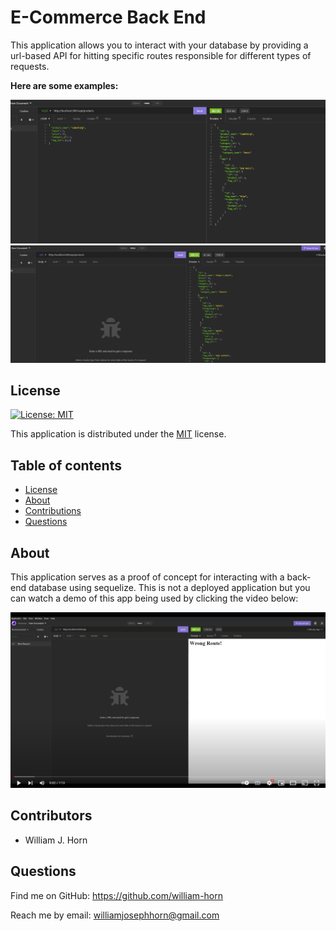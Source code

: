 # E-Commerce Back End
This application allows you to interact with your database by providing a url-based API for hitting specific routes responsible for different types of requests.

**Here are some examples:**

<img src="./package-assets/images/img-2.png">

<img src="./package-assets/images/img-1.png">

## License
  
  [![License: MIT](https://img.shields.io/badge/License-MIT-yellow.svg)](https://opensource.org/licenses/MIT)
  
This application is distributed under the [MIT](https://opensource.org/licenses/MIT) license.
  ## Table of contents
  - [License](#License)
  - [About](#Usage)
  - [Contributions](#Contributions)
  - [Questions](#Questions)

  ## About
This application serves as a proof of concept for interacting with a back-end database using sequelize. This is not a deployed application but you can watch a demo of this app being used by clicking the video below:

<a href="https://www.youtube.com/watch?v=rvZDNZV1kyY&t=2s&ab_channel=WilliamHorn"><img src="./package-assets/images/img-3.png"></a>


  ## Contributors
  - William J. Horn
  ## Questions
  Find me on GitHub: <https://github.com/william-horn>
  
Reach me by email: williamjosephhorn@gmail.com

